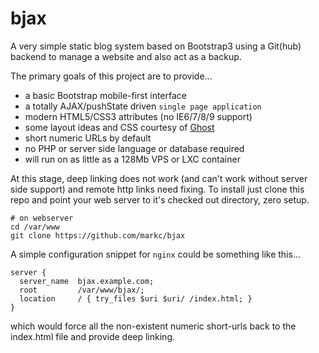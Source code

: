bjax
====

A very simple static blog system based on Bootstrap3 using a Git(hub)
backend to manage a website and also act as a backup.

The primary goals of this project are to provide...

- a basic Bootstrap mobile-first interface
- a totally AJAX/pushState driven `single page application`
- modern HTML5/CSS3 attributes (no IE6/7/8/9 support)
- some layout ideas and CSS courtesy of [Ghost]
- short numeric URLs by default
- no PHP or server side language or database required
- will run on as little as a 128Mb VPS or LXC container

At this stage, deep linking does not work (and can't work without server
side support) and remote http links need fixing. To install just clone
this repo and point your web server to it's checked out directory, zero
setup.

    # on webserver
    cd /var/www
    git clone https://github.com/markc/bjax

A simple configuration snippet for `nginx` could be something like
this...

    server {
      server_name  bjax.example.com;
      root         /var/www/bjax/;
      location     / { try_files $uri $uri/ /index.html; }
    }

which would force all the non-existent numeric short-urls back to the
index.html file and provide deep linking.

[Ghost]: http://ghost.org
